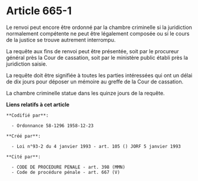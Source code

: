 # Article 665-1

Le renvoi peut encore être ordonné par la chambre criminelle si la juridiction normalement compétente ne peut être légalement
composée ou si le cours de la justice se trouve autrement interrompu.

La requête aux fins de renvoi peut être présentée, soit par le procureur général près la Cour de cassation, soit par le
ministère public établi près la juridiction saisie.

La requête doit être signifiée à toutes les parties intéressées qui ont un délai de dix jours pour déposer un mémoire au
greffe de la Cour de cassation.

La chambre criminelle statue dans les quinze jours de la requête.

**Liens relatifs à cet article**

	**Codifié par**:

	  - Ordonnance 58-1296 1958-12-23

	**Créé par**:

	  - Loi n°93-2 du 4 janvier 1993 - art. 105 () JORF 5 janvier 1993

	**Cité par**:

	  - CODE DE PROCEDURE PENALE - art. 398 (MMN)
	  - Code de procédure pénale - art. 667 (V)
